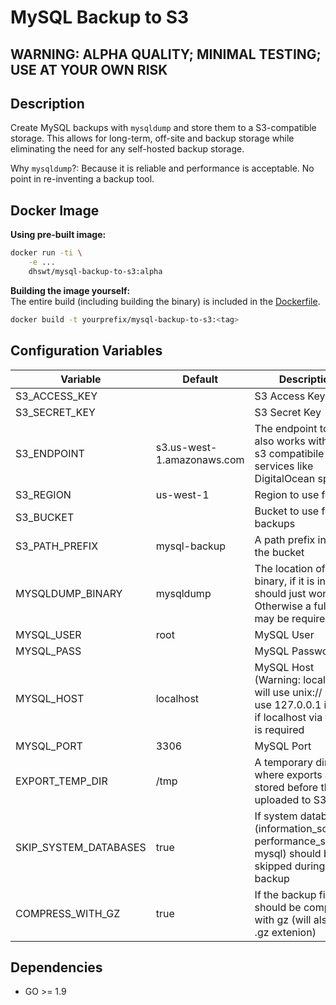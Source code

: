 # MySQL Backup to S3

## WARNING: ALPHA QUALITY; MINIMAL TESTING; USE AT YOUR OWN RISK

## Description
Create MySQL backups with `mysqldump` and store them to a S3-compatible
storage. This allows for long-term, off-site and backup storage while
eliminating the need for any self-hosted backup storage.

Why `mysqldump`?: Because it is reliable and performance is acceptable. No point in re-inventing a backup tool.

## Docker Image
**Using pre-built image:**
```bash
docker run -ti \
    -e ...
    dhswt/mysql-backup-to-s3:alpha
```

**Building the image yourself:** \
The entire build (including building the binary) is included in the [Dockerfile](Dockerfile).
```bash
docker build -t yourprefix/mysql-backup-to-s3:<tag>
```

## Configuration Variables
| Variable              | Default                    | Description                                                                                                       |
| ---                   | ---                        | ---                                                                                                               |
| S3_ACCESS_KEY         |                            | S3 Access Key                                                                                                     |
| S3_SECRET_KEY         |                            | S3 Secret Key                                                                                                     |
| S3_ENDPOINT           | s3.us-west-1.amazonaws.com | The endpoint to use, also works with other s3 compatibile services like DigitalOcean spaces                       |
| S3_REGION             | us-west-1                  | Region to use for S3                                                                                              |
| S3_BUCKET             |                            | Bucket to use for backups                                                                                         |
| S3_PATH_PREFIX        | mysql-backup               | A path prefix inside the bucket                                                                                   |
| MYSQLDUMP_BINARY      | mysqldump                  | The location of the binary, if it is in path it should just work. Otherwise a full path may be required           |
| MYSQL_USER            | root                       | MySQL User                                                                                                        |
| MYSQL_PASS            |                            | MySQL Password                                                                                                    |
| MYSQL_HOST            | localhost                  | MySQL Host (Warning: localhost will use unix:// socket, use 127.0.0.1 instead if localhost via tcp/ip is required |
| MYSQL_PORT            | 3306                       | MySQL Port                                                                                                        |
| EXPORT_TEMP_DIR       | /tmp                       | A temporary directory where exports are stored before they are uploaded to S3                                     |
| SKIP_SYSTEM_DATABASES | true                       | If system databases (information_schema, performance_schema, mysql) should be skipped during backup               |
| COMPRESS_WITH_GZ      | true                       | If the backup files should be compress with gz (will also add .gz extenion)                                       |

## Dependencies
- GO >= 1.9

